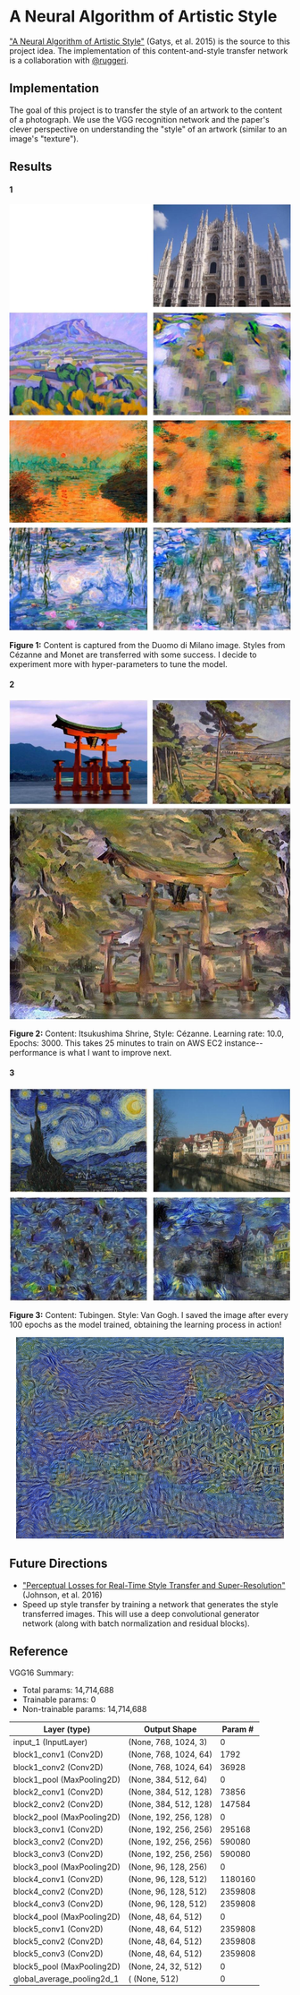 # A Neural Algorithm of Artistic Style

["A Neural Algorithm of Artistic Style"](https://arxiv.org/abs/1508.06576)
 (Gatys, et al. 2015) is the source to this project idea. The implementation of this content-and-style transfer network is a collaboration with [@ruggeri](https://github.com/ruggeri).


## Implementation

The goal of this project is to transfer the style of an artwork to the content of a photograph. We use the VGG recognition network and the paper's clever perspective on understanding the "style" of an artwork (similar to an image's "texture").

## Results

#### 1
![milan-style](/docs/result_milan.jpg)

**Figure 1:** Content is captured from the Duomo di Milano image. Styles from Cézanne and Monet are transferred with some success. I decide to experiment more with hyper-parameters to tune the model.

#### 2
![shrine-style](/docs/result_shrine.jpg)

**Figure 2:** Content: Itsukushima Shrine, Style: Cézanne. Learning rate: 10.0, Epochs: 3000. This takes 25 minutes to train on AWS EC2 instance-- performance is what I want to improve next.

#### 3
![starry-style](/docs/result_starry-night.jpg)

**Figure 3:** Content: Tubingen. Style: Van Gogh. I saved the image after every 100 epochs as the model trained, obtaining the learning process in action!
<p align="center">
  <img src="/docs/starry_tubingen_ab.gif">
</p>

## Future Directions

* ["Perceptual Losses for Real-Time Style Transfer and Super-Resolution"](https://arxiv.org/abs/1603.08155) (Johnson, et al. 2016)
* Speed up style transfer by training a network that generates the style transferred images. This will use a deep convolutional generator network (along with batch normalization and residual blocks).


## Reference
VGG16 Summary:
* Total params: 14,714,688
* Trainable params: 0
* Non-trainable params: 14,714,688

|Layer (type) |                Output Shape   |           Param # |
| --- | --- | --- |
|input_1 (InputLayer)  |       (None, 768, 1024, 3)  |    0   |
|block1_conv1 (Conv2D)  |      (None, 768, 1024, 64)  |   1792    |  
|block1_conv2 (Conv2D)    |    (None, 768, 1024, 64)  |   36928     |
|block1_pool (MaxPooling2D)  | (None, 384, 512, 64)    |  0         |
|block2_conv1 (Conv2D)   |     (None, 384, 512, 128)   |  73856     |
|block2_conv2 (Conv2D)   |     (None, 384, 512, 128)   |  147584    |
|block2_pool (MaxPooling2D)  | (None, 192, 256, 128)  |   0        |
|block3_conv1 (Conv2D)    |    (None, 192, 256, 256)  |   295168   |
|block3_conv2 (Conv2D)    |    (None, 192, 256, 256)   |  590080    |
|block3_conv3 (Conv2D)    |    (None, 192, 256, 256)  |   590080    |
|block3_pool (MaxPooling2D) |  (None, 96, 128, 256)  |    0         |
|block4_conv1 (Conv2D)   |     (None, 96, 128, 512)  |    1180160   |
|block4_conv2 (Conv2D)    |    (None, 96, 128, 512)   |   2359808   |
|block4_conv3 (Conv2D)    |    (None, 96, 128, 512)   |   2359808   |
|block4_pool (MaxPooling2D) |  (None, 48, 64, 512)    |   0         |
|block5_conv1 (Conv2D)     |   (None, 48, 64, 512)    |   2359808   |
|block5_conv2 (Conv2D)     |   (None, 48, 64, 512)    |   2359808   |
|block5_conv3 (Conv2D)    |    (None, 48, 64, 512)    |   2359808   |
|block5_pool (MaxPooling2D) |  (None, 24, 32, 512)    |   0         |
|global_average_pooling2d_1 |( (None, 512)            |   0         |
